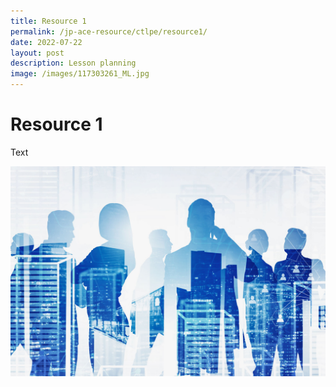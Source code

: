```yaml
---
title: Resource 1
permalink: /jp-ace-resource/ctlpe/resource1/
date: 2022-07-22
layout: post
description: Lesson planning
image: /images/117303261_ML.jpg
---
```

# Resource 1

Text

![](/images/129406156_ml.jpg)